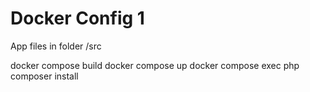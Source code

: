 # Docker Config 1

App files in folder /src

docker compose build
docker compose up
docker compose exec php composer install

